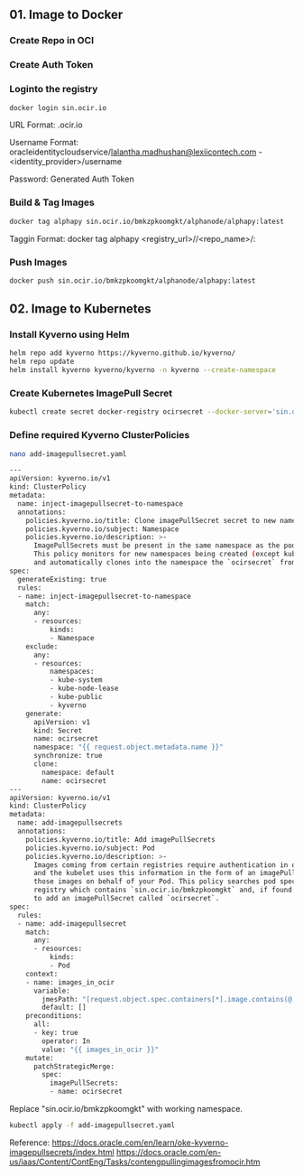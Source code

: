 ## 01. Image to Docker
### Create Repo in OCI

### Create Auth Token

### Loginto the registry
```bash
docker login sin.ocir.io
```
URL Format: <regioncode>.ocir.io

Username Format: oracleidentitycloudservice/lalantha.madhushan@lexiicontech.com - <identity_provider>/username

Password: Generated Auth Token

### Build & Tag Images
```bash
docker tag alphapy sin.ocir.io/bmkzpkoomgkt/alphanode/alphapy:latest
```
Taggin Format: docker tag alphapy <registry_url>/<namespace>/<repo_name>/<image>:<tag>

### Push Images
```bash
docker push sin.ocir.io/bmkzpkoomgkt/alphanode/alphapy:latest
```
## 02. Image to Kubernetes
### Install Kyverno using Helm
```bash
helm repo add kyverno https://kyverno.github.io/kyverno/
helm repo update
helm install kyverno kyverno/kyverno -n kyverno --create-namespace
```

### Create Kubernetes ImagePull Secret
```bash
kubectl create secret docker-registry ocirsecret --docker-server='sin.ocir.io' --docker-username='bmkzpkoomgkt/oracleidentitycloudservice/lalantha.madhushan@lexiicontech.com' --docker-password=')by:toP{YWZ9M1gin-xs'
```
### Define required Kyverno ClusterPolicies
```bash
nano add-imagepullsecret.yaml
```
```bash
---
apiVersion: kyverno.io/v1
kind: ClusterPolicy
metadata:
  name: inject-imagepullsecret-to-namespace
  annotations:
    policies.kyverno.io/title: Clone imagePullSecret secret to new namespaces
    policies.kyverno.io/subject: Namespace
    policies.kyverno.io/description: >-
      ImagePullSecrets must be present in the same namespace as the pods using them.
      This policy monitors for new namespaces being created (except kube-system and kyverno),
      and automatically clones into the namespace the `ocirsecret` from the `default` namespace.
spec:
  generateExisting: true
  rules:
  - name: inject-imagepullsecret-to-namespace
    match:
      any:
      - resources:
          kinds:
          - Namespace
    exclude:
      any:
      - resources:
          namespaces:
          - kube-system
          - kube-node-lease
          - kube-public
          - kyverno
    generate:
      apiVersion: v1
      kind: Secret
      name: ocirsecret
      namespace: "{{ request.object.metadata.name }}"
      synchronize: true
      clone:
        namespace: default
        name: ocirsecret
---
apiVersion: kyverno.io/v1
kind: ClusterPolicy
metadata:
  name: add-imagepullsecrets
  annotations:
    policies.kyverno.io/title: Add imagePullSecrets
    policies.kyverno.io/subject: Pod
    policies.kyverno.io/description: >-
      Images coming from certain registries require authentication in order to pull them,
      and the kubelet uses this information in the form of an imagePullSecret to pull
      those images on behalf of your Pod. This policy searches pod spec for images coming from a
      registry which contains `sin.ocir.io/bmkzpkoomgkt` and, if found, will mutate the Pod
      to add an imagePullSecret called `ocirsecret`.
spec:
  rules:
  - name: add-imagepullsecret
    match:
      any:
      - resources:
          kinds:
          - Pod
    context:
    - name: images_in_ocir
      variable:
        jmesPath: "[request.object.spec.containers[*].image.contains(@, 'sin.ocir.io/bmkzpkoomgkt'), request.object.spec.initContainers[*].image.contains(@, 'sin.ocir.io/bmkzpkoomgkt')][]"
        default: []
    preconditions:
      all:
      - key: true
        operator: In
        value: "{{ images_in_ocir }}"
    mutate:
      patchStrategicMerge:
        spec:
          imagePullSecrets:
          - name: ocirsecret
```
Replace "sin.ocir.io/bmkzpkoomgkt" with working namespace.
```bash
kubectl apply -f add-imagepullsecret.yaml
```

Reference: https://docs.oracle.com/en/learn/oke-kyverno-imagepullsecrets/index.html
           https://docs.oracle.com/en-us/iaas/Content/ContEng/Tasks/contengpullingimagesfromocir.htm
